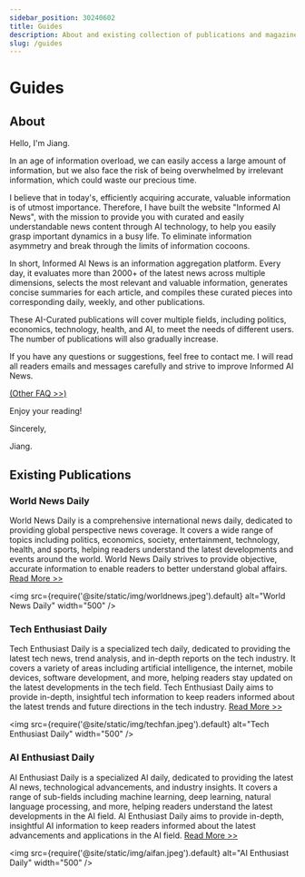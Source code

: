 ```yaml
---
sidebar_position: 30240602
title: Guides
description: About and existing collection of publications and magazines
slug: /guides
---
```

# Guides

## About

Hello, I'm Jiang.

In an age of information overload, we can easily access a large amount of information, but we also face the risk of being overwhelmed by irrelevant information, which could waste our precious time.

I believe that in today's, efficiently acquiring accurate, valuable information is of utmost importance. Therefore, I have built the website "Informed AI News", with the mission to provide you with curated and easily understandable news content through AI technology, to help you easily grasp important dynamics in a busy life. To eliminate information asymmetry and break through the limits of information cocoons.

In short, Informed AI News is an information aggregation platform. Every day, it evaluates more than 2000+ of the latest news across multiple dimensions, selects the most relevant and valuable information, generates concise summaries for each article, and compiles these curated pieces into corresponding daily, weekly, and other publications.

These AI-Curated publications will cover multiple fields, including politics, economics, technology, health, and AI, to meet the needs of different users. The number of publications will also gradually increase.

If you have any questions or suggestions, feel free to contact me. I will read all readers emails and messages carefully and strive to improve Informed AI News.

[(Other FAQ >>)](/#faq)

Enjoy your reading!

Sincerely,

Jiang.

## Existing Publications

### World News Daily

World News Daily is a comprehensive international news daily, dedicated to providing global perspective news coverage. It covers a wide range of topics including politics, economics, society, entertainment, technology, health, and sports, helping readers understand the latest developments and events around the world. World News Daily strives to provide objective, accurate information to enable readers to better understand global affairs.
[Read More >>](/docs/world-news-daily)

<img
src={require('@site/static/img/worldnews.jpeg').default}
alt="World News Daily"
width="500"
/>

### Tech Enthusiast Daily

Tech Enthusiast Daily is a specialized tech daily, dedicated to providing the latest tech news, trend analysis, and in-depth reports on the tech industry. It covers a variety of areas including artificial intelligence, the internet, mobile devices, software development, and more, helping readers stay updated on the latest developments in the tech field. Tech Enthusiast Daily aims to provide in-depth, insightful tech information to keep readers informed about the latest trends and future directions in the tech industry.
[Read More >>](/docs/world-news-daily)

<img
src={require('@site/static/img/techfan.jpeg').default}
alt="Tech Enthusiast Daily"
width="500"
/>

### AI Enthusiast Daily

AI Enthusiast Daily is a specialized AI daily, dedicated to providing the latest AI news, technological advancements, and industry insights. It covers a range of sub-fields including machine learning, deep learning, natural language processing, and more, helping readers understand the latest developments in the AI field. AI Enthusiast Daily aims to provide in-depth, insightful AI information to keep readers informed about the latest advancements and applications in the AI field.
[Read More >>](/docs/world-news-daily)

<img
src={require('@site/static/img/aifan.jpeg').default}
alt="AI Enthusiast Daily"
width="500"
/>
